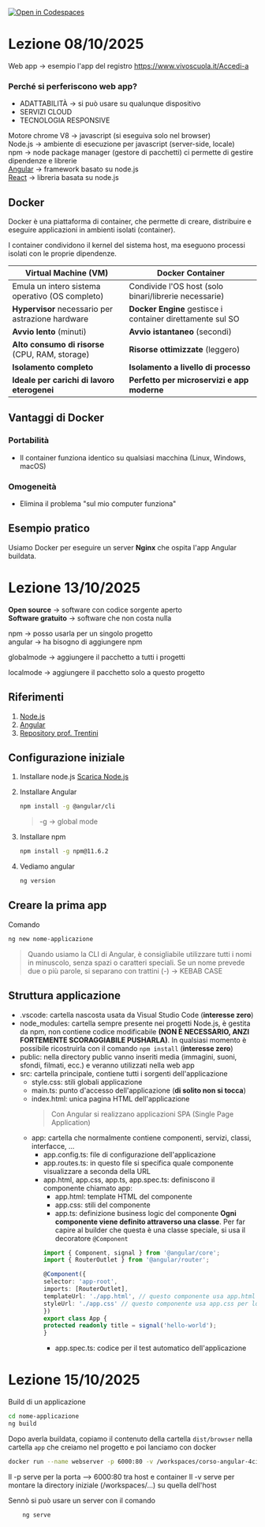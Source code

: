 [![Open in Codespaces](https://classroom.github.com/assets/launch-codespace-2972f46106e565e64193e422d61a12cf1da4916b45550586e14ef0a7c637dd04.svg)](https://classroom.github.com/open-in-codespaces?assignment_repo_id=20964327)

# Lezione 08/10/2025

Web app -> esempio l'app del registro https://www.vivoscuola.it/Accedi-a

### Perché si perferiscono web app?
- ADATTABILITÀ -> si può usare su qualunque dispositivo
- SERVIZI CLOUD
- TECNOLOGIA RESPONSIVE

Motore chrome V8 -> javascript (si eseguiva solo nel browser)
<br>
Node.js -> ambiente di esecuzione per javascript (server-side, locale)
<br>
npm -> node package manager (gestore di pacchetti)
        ci permette di gestire dipendenze e librerie
<br>
[Angular](https://angular.dev/) -> framework basato su node.js 
<br>
[React](https://reactjs.org/) -> libreria basata su node.js 

## Docker
Docker è una piattaforma di container, che permette di creare, distribuire e eseguire applicazioni in ambienti isolati (container).

I container condividono il kernel del sistema host, ma eseguono processi isolati con le proprie dipendenze.

| **Virtual Machine (VM)** | **Docker Container** |
|--------------------------|----------------------|
| Emula un intero sistema operativo (OS completo) | Condivide l'OS host (solo binari/librerie necessarie) |
| **Hypervisor** necessario per astrazione hardware | **Docker Engine** gestisce i container direttamente sul SO |
| **Avvio lento** (minuti) | **Avvio istantaneo** (secondi) |
| **Alto consumo di risorse** (CPU, RAM, storage) | **Risorse ottimizzate** (leggero) |
| **Isolamento completo** | **Isolamento a livello di processo** |
| **Ideale per carichi di lavoro eterogenei** | **Perfetto per microservizi e app moderne** |

## Vantaggi di Docker 

### Portabilità
- Il container funziona identico su qualsiasi macchina (Linux, Windows, macOS)

### Omogeneità
- Elimina il problema "sul mio computer funziona"

## Esempio pratico

Usiamo Docker per eseguire un server **Nginx** che ospita l'app Angular buildata.


# Lezione 13/10/2025
**Open source** -> software con codice sorgente aperto
<br>
**Software gratuito** -> software che non costa nulla

npm -> posso usarla per un singolo progetto 
<br>
angular -> ha bisogno di aggiungere npm

globalmode -> aggiungere il pacchetto a tutti i progetti
<br>

localmode -> aggiungere il pacchetto solo a questo progetto

## Riferimenti

1. [Node.js](https://nodejs.org/en)
2. [Angular](https://angular.dev/)
3. [Repository prof. Trentini](https://github.com/andreatrentini/Corso-Angular-4Ci-2025-2026)

## Configurazione iniziale

1. Installare node.js [Scarica Node.js](https://nodejs.org/en)
2. Installare Angular

    ```bash
    npm install -g @angular/cli
    ```
    > -g -> global mode
4. Installare npm

    ```bash
    npm install -g npm@11.6.2
    ```
7. Vediamo angular
    ```bash
    ng version
    ```

## Creare la prima app
Comando

```bash
ng new nome-applicazione
```
> Quando usiamo la CLI di Angular, è consigliabile utilizzare tutti i nomi in minuscolo, senza spazi o caratteri speciali. Se un nome prevede due o più parole, si separano con trattini (-) -> KEBAB CASE

## Struttura applicazione
- .vscode: cartella nascosta usata da Visual Studio Code (**interesse zero**)
- node_modules: cartella sempre presente nei progetti Node.js, è gestita da npm, non contiene codice modificabile **(NON È NECESSARIO, ANZI FORTEMENTE SCORAGGIABILE PUSHARLA)**. In qualsiasi momento è possibile ricostruirla con il comando `npm install` (**interesse zero**)
- public: nella directory public vanno inseriti media (immagini, suoni, sfondi, filmati, ecc.) e veranno utilizzati nella web app
- src: cartella principale, contiene tutti i sorgenti dell'applicazione
    - style.css: stili globali applicazione
    - main.ts: punto d'accesso dell'applicazione (**di solito non si tocca**)
    - index.html: unica pagina HTML dell'applicazione
        > Con Angular si realizzano applicazioni SPA (Single Page Application)
    - app: cartella che normalmente contiene componenti, servizi, classi, interfacce, ...
        - app.config.ts: file di configurazione dell'applicazione
        - app.routes.ts: in questo file si specifica quale componente visualizzare a seconda della URL
        - app.html, app.css, app.ts, app.spec.ts: definiscono il componente chiamato app: 
            - app.html: template HTML del componente
            - app.css: stili del componente
            - app.ts: definizione business logic del componente
            **Ogni componente viene definito attraverso una classe**. Per far capire al builder che questa è una classe speciale, si usa il decoratore `@Component`
            ```typescript
            import { Component, signal } from '@angular/core';
            import { RouterOutlet } from '@angular/router';

            @Component({
            selector: 'app-root',
            imports: [RouterOutlet],
            templateUrl: './app.html', // questo componente usa app.html per lo stile
            styleUrl: './app.css' // questo componente usa app.css per lo stile
            })
            export class App {
            protected readonly title = signal('hello-world');
            }
            ```
            - app.spec.ts: codice per il test automatico dell'applicazione

        

# Lezione 15/10/2025
Build di un applicazione
```bash
cd nome-applicazione
ng build
```

Dopo averla buildata, copiamo il contenuto della cartella `dist/browser` nella cartella `app` che creiamo nel progetto e poi lanciamo con docker

```bash
docker run --name webserver -p 6000:80 -v /workspaces/corso-angular-4ci-2025-2026-AlessioFerrari8/app/:/usr/share/nginx/html nginx
```

Il -p serve per la porta --> 6000:80 tra host e container
Il -v serve per montare la directory iniziale (/workspaces/...) su quella dell'host

Sennò si può usare un server con il comando

```bash
    ng serve
```